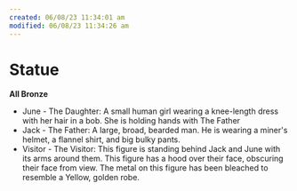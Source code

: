 ```yaml
---
created: 06/08/23 11:34:01 am
modified: 06/08/23 11:34:26 am
---
```


# Statue

**All Bronze**

- June - The Daughter: A small human girl wearing a knee-length dress with her hair in a bob. She is holding hands with The Father
- Jack - The Father: A large, broad, bearded man. He is wearing a miner's helmet, a flannel shirt, and big bulky pants.
- Visitor - The Visitor: This figure is standing behind Jack and June with its arms around them. This figure has a hood over their face, obscuring their face from view. The metal on this figure has been bleached to resemble a Yellow, golden robe.
